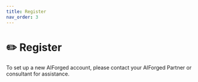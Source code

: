 ```yaml
---
title: Register
nav_order: 3
---
```


# ✏️ Register

To set up a new AIForged account, please contact your AIForged Partner or consultant for assistance.
